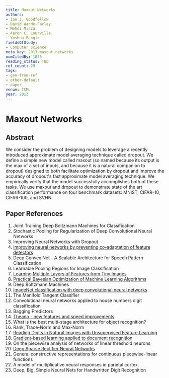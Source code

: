 ```yaml
---
title: Maxout Networks
authors:
- Ian J. Goodfellow
- David Warde-Farley
- Mehdi Mirza
- Aaron C. Courville
- Yoshua Bengio
fieldsOfStudy:
- Computer Science
meta_key: 2013-maxout-networks
numCitedBy: 1825
reading_status: TBD
ref_count: 29
tags:
- gen-from-ref
- other-default
- paper
venue: ICML
year: 2013
---
```


# Maxout Networks

## Abstract

We consider the problem of designing models to leverage a recently introduced approximate model averaging technique called dropout. We define a simple new model called maxout (so named because its output is the max of a set of inputs, and because it is a natural companion to dropout) designed to both facilitate optimization by dropout and improve the accuracy of dropout's fast approximate model averaging technique. We empirically verify that the model successfully accomplishes both of these tasks. We use maxout and dropout to demonstrate state of the art classification performance on four benchmark datasets: MNIST, CIFAR-10, CIFAR-100, and SVHN.

## Paper References

1. Joint Training Deep Boltzmann Machines for Classification
2. Stochastic Pooling for Regularization of Deep Convolutional Neural Networks
3. Improving Neural Networks with Dropout
4. [Improving neural networks by preventing co-adaptation of feature detectors](2012-improving-neural-networks-by-preventing-co-adaptation-of-feature-detectors)
5. Deep Convex Net - A Scalable Architecture for Speech Pattern Classification
6. Learnable Pooling Regions for Image Classification
7. [Learning Multiple Layers of Features from Tiny Images](2009-learning-multiple-layers-of-features-from-tiny-images)
8. [Practical Bayesian Optimization of Machine Learning Algorithms](2012-practical-bayesian-optimization-of-machine-learning-algorithms)
9. Deep Boltzmann Machines
10. [ImageNet classification with deep convolutional neural networks](2012-imagenet-classification-with-deep-convolutional-neural-networks)
11. The Manifold Tangent Classifier
12. Convolutional neural networks applied to house numbers digit classification
13. Bagging Predictors
14. [Theano - new features and speed improvements](2012-theano-new-features-and-speed-improvements)
15. What is the best multi-stage architecture for object recognition?
16. Rank, Trace-Norm and Max-Norm
17. [Reading Digits in Natural Images with Unsupervised Feature Learning](2011-reading-digits-in-natural-images-with-unsupervised-feature-learning)
18. [Gradient-based learning applied to document recognition](1998-lenet5.md)
19. On the piecewise analysis of networks of linear threshold neurons
20. [Deep Sparse Rectifier Neural Networks](2011-deep-sparse-rectifier-neural-networks)
21. General constructive representations for continuous piecewise-linear functions
22. A model of multiplicative neural responses in parietal cortex.
23. Deep, Big, Simple Neural Nets for Handwritten Digit Recognition
